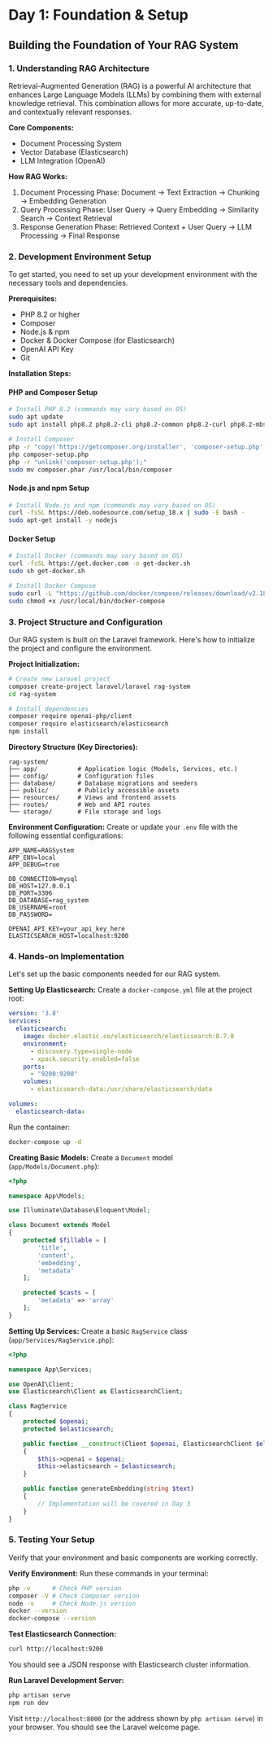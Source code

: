 # Day 1: Foundation & Setup
## Building the Foundation of Your RAG System

### 1. Understanding RAG Architecture

Retrieval-Augmented Generation (RAG) is a powerful AI architecture that enhances Large Language Models (LLMs) by combining them with external knowledge retrieval. This combination allows for more accurate, up-to-date, and contextually relevant responses.

**Core Components:**
- Document Processing System
- Vector Database (Elasticsearch)
- LLM Integration (OpenAI)

**How RAG Works:**
1. Document Processing Phase: Document → Text Extraction → Chunking → Embedding Generation
2. Query Processing Phase: User Query → Query Embedding → Similarity Search → Context Retrieval
3. Response Generation Phase: Retrieved Context + User Query → LLM Processing → Final Response

### 2. Development Environment Setup

To get started, you need to set up your development environment with the necessary tools and dependencies.

**Prerequisites:**
- PHP 8.2 or higher
- Composer
- Node.js & npm
- Docker & Docker Compose (for Elasticsearch)
- OpenAI API Key
- Git

**Installation Steps:**

#### PHP and Composer Setup
```bash
# Install PHP 8.2 (commands may vary based on OS)
sudo apt update
sudo apt install php8.2 php8.2-cli php8.2-common php8.2-curl php8.2-mbstring php8.2-xml php8.2-zip

# Install Composer
php -r "copy('https://getcomposer.org/installer', 'composer-setup.php');"
php composer-setup.php
php -r "unlink('composer-setup.php');"
sudo mv composer.phar /usr/local/bin/composer
```

#### Node.js and npm Setup
```bash
# Install Node.js and npm (commands may vary based on OS)
curl -fsSL https://deb.nodesource.com/setup_18.x | sudo -E bash -
sudo apt-get install -y nodejs
```

#### Docker Setup
```bash
# Install Docker (commands may vary based on OS)
curl -fsSL https://get.docker.com -o get-docker.sh
sudo sh get-docker.sh

# Install Docker Compose
sudo curl -L "https://github.com/docker/compose/releases/download/v2.18.1/docker-compose-$(uname -s)-$(uname -m)" -o /usr/local/bin/docker-compose
sudo chmod +x /usr/local/bin/docker-compose
```

### 3. Project Structure and Configuration

Our RAG system is built on the Laravel framework. Here's how to initialize the project and configure the environment.

**Project Initialization:**
```bash
# Create new Laravel project
composer create-project laravel/laravel rag-system
cd rag-system

# Install dependencies
composer require openai-php/client
composer require elasticsearch/elasticsearch
npm install
```

**Directory Structure (Key Directories):**
```
rag-system/
├── app/           # Application logic (Models, Services, etc.)
├── config/        # Configuration files
├── database/      # Database migrations and seeders
├── public/        # Publicly accessible assets
├── resources/     # Views and frontend assets
├── routes/        # Web and API routes
└── storage/       # File storage and logs
```

**Environment Configuration:**
Create or update your `.env` file with the following essential configurations:
```env
APP_NAME=RAGSystem
APP_ENV=local
APP_DEBUG=true

DB_CONNECTION=mysql
DB_HOST=127.0.0.1
DB_PORT=3306
DB_DATABASE=rag_system
DB_USERNAME=root
DB_PASSWORD=

OPENAI_API_KEY=your_api_key_here
ELASTICSEARCH_HOST=localhost:9200
```

### 4. Hands-on Implementation

Let's set up the basic components needed for our RAG system.

**Setting Up Elasticsearch:**
Create a `docker-compose.yml` file at the project root:
```yaml
version: '3.8'
services:
  elasticsearch:
    image: docker.elastic.co/elasticsearch/elasticsearch:8.7.0
    environment:
      - discovery.type=single-node
      - xpack.security.enabled=false
    ports:
      - "9200:9200"
    volumes:
      - elasticsearch-data:/usr/share/elasticsearch/data

volumes:
  elasticsearch-data:
```
Run the container:
```bash
docker-compose up -d
```

**Creating Basic Models:**
Create a `Document` model (`app/Models/Document.php`):
```php
<?php

namespace App\Models;

use Illuminate\Database\Eloquent\Model;

class Document extends Model
{
    protected $fillable = [
        'title',
        'content',
        'embedding',
        'metadata'
    ];

    protected $casts = [
        'metadata' => 'array'
    ];
}
```

**Setting Up Services:**
Create a basic `RagService` class (`app/Services/RagService.php`):
```php
<?php

namespace App\Services;

use OpenAI\Client;
use Elasticsearch\Client as ElasticsearchClient;

class RagService
{
    protected $openai;
    protected $elasticsearch;

    public function __construct(Client $openai, ElasticsearchClient $elasticsearch)
    {
        $this->openai = $openai;
        $this->elasticsearch = $elasticsearch;
    }

    public function generateEmbedding(string $text)
    {
        // Implementation will be covered in Day 3
    }
}
```

### 5. Testing Your Setup

Verify that your environment and basic components are working correctly.

**Verify Environment:**
Run these commands in your terminal:
```bash
php -v      # Check PHP version
composer -V # Check Composer version
node -v     # Check Node.js version
docker --version
docker-compose --version
```

**Test Elasticsearch Connection:**
```bash
curl http://localhost:9200
```
You should see a JSON response with Elasticsearch cluster information.

**Run Laravel Development Server:**
```bash
php artisan serve
npm run dev
```
Visit `http://localhost:8000` (or the address shown by `php artisan serve`) in your browser. You should see the Laravel welcome page. 